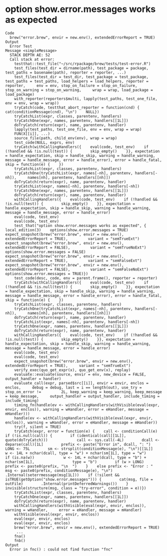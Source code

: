 # option show.error.messages works as expected

    Code
      brew("error.brew", envir = new.env(), extendedErrorReport = TRUE)
    Output
      Error Test
    Message <simpleMessage>
      STACK DEPTH AE: 52
      Call stack at error:
      	testthat::test_file("~/src/rpackage/brew/tests/test-error.R")
      	test_files(test_dir = dirname(path), test_package = package,     test_paths = basename(path), reporter = reporter, ...)
      	test_files(test_dir = test_dir, test_package = test_package,     test_paths = test_paths, load_helpers = load_helpers, reporter = reporter,     env = env, stop_on_failure = stop_on_failure, stop_on_warning = stop_on_warning,     wrap = wrap, load_package = load_package)
      	with_reporter(reporters$multi, lapply(test_paths, test_one_file,     env = env, wrap = wrap))
      	tryCatch(code, testthat_abort_reporter = function(cnd) {    cat(conditionMessage(cnd), "\n")    NULL})
      	tryCatchList(expr, classes, parentenv, handlers)
      	tryCatchOne(expr, names, parentenv, handlers[[1L]])
      	doTryCatch(return(expr), name, parentenv, handler)
      	lapply(test_paths, test_one_file, env = env, wrap = wrap)
      	FUN(X[[i]], ...)
      	source_file(path, child_env(env), wrap = wrap)
      	test_code(NULL, exprs, env)
      	tryCatch(withCallingHandlers({    eval(code, test_env)    if (!handled && !is.null(test)) {        skip_empty()    }}, expectation = handle_expectation, skip = handle_skip, warning = handle_warning,     message = handle_message, error = handle_error), error = handle_fatal,     skip = function(e) {    })
      	tryCatchList(expr, classes, parentenv, handlers)
      	tryCatchOne(tryCatchList(expr, names[-nh], parentenv, handlers[-nh]),     names[nh], parentenv, handlers[[nh]])
      	doTryCatch(return(expr), name, parentenv, handler)
      	tryCatchList(expr, names[-nh], parentenv, handlers[-nh])
      	tryCatchOne(expr, names, parentenv, handlers[[1L]])
      	doTryCatch(return(expr), name, parentenv, handler)
      	withCallingHandlers({    eval(code, test_env)    if (!handled && !is.null(test)) {        skip_empty()    }}, expectation = handle_expectation, skip = handle_skip, warning = handle_warning,     message = handle_message, error = handle_error)
      	eval(code, test_env)
      	eval(code, test_env)
      	test_that("option show.error.messages works as expected", {    local_edition(3)    options(show.error.messages = TRUE)    expect_snapshot(brew("error.brew", envir = new.env(), extendedErrorReport = TRUE),         variant = "semTrueExt")    expect_snapshot(brew("error.brew", envir = new.env(), extendedErrorReport = FALSE),         variant = "semTrueNoExt")    options(show.error.messages = FALSE)    expect_snapshot(brew("error.brew", envir = new.env(), extendedErrorReport = TRUE),         variant = "semFalseExt")    expect_snapshot(brew("error.brew", envir = new.env(), extendedErrorReport = FALSE),         variant = "semFalseNoExt")    options(show.error.messages = TRUE)})
      	test_code(desc, code, env = parent.frame(), reporter = reporter)
      	tryCatch(withCallingHandlers({    eval(code, test_env)    if (!handled && !is.null(test)) {        skip_empty()    }}, expectation = handle_expectation, skip = handle_skip, warning = handle_warning,     message = handle_message, error = handle_error), error = handle_fatal,     skip = function(e) {    })
      	tryCatchList(expr, classes, parentenv, handlers)
      	tryCatchOne(tryCatchList(expr, names[-nh], parentenv, handlers[-nh]),     names[nh], parentenv, handlers[[nh]])
      	doTryCatch(return(expr), name, parentenv, handler)
      	tryCatchList(expr, names[-nh], parentenv, handlers[-nh])
      	tryCatchOne(expr, names, parentenv, handlers[[1L]])
      	doTryCatch(return(expr), name, parentenv, handler)
      	withCallingHandlers({    eval(code, test_env)    if (!handled && !is.null(test)) {        skip_empty()    }}, expectation = handle_expectation, skip = handle_skip, warning = handle_warning,     message = handle_message, error = handle_error)
      	eval(code, test_env)
      	eval(code, test_env)
      	expect_snapshot(brew("error.brew", envir = new.env(), extendedErrorReport = TRUE),     variant = "semTrueExt")
      	verify_exec(quo_get_expr(x), quo_get_env(x), replay)
      	evaluate::evaluate(source, envir = env, new_device = FALSE, output_handler = handler)
      	evaluate_call(expr, parsed$src[[i]], envir = envir, enclos = enclos,     debug = debug, last = i == length(out), use_try = stop_on_error !=         2L, keep_warning = keep_warning, keep_message = keep_message,     output_handler = output_handler, include_timing = include_timing)
      	timing_fn(handle(ev <- withCallingHandlers(withVisible(eval(expr,     envir, enclos)), warning = wHandler, error = eHandler, message = mHandler)))
      	handle(ev <- withCallingHandlers(withVisible(eval(expr, envir,     enclos)), warning = wHandler, error = eHandler, message = mHandler))
      	try(f, silent = TRUE)
      	tryCatch(expr, error = function(e) {    call <- conditionCall(e)    if (!is.null(call)) {        if (identical(call[[1L]], quote(doTryCatch)))             call <- sys.call(-4L)        dcall <- deparse(call)[1L]        prefix <- paste("Error in", dcall, ": ")        LONG <- 75L        sm <- strsplit(conditionMessage(e), "\n")[[1L]]        w <- 14L + nchar(dcall, type = "w") + nchar(sm[1L], type = "w")        if (is.na(w))             w <- 14L + nchar(dcall, type = "b") + nchar(sm[1L],                 type = "b")        if (w > LONG)             prefix <- paste0(prefix, "\n  ")    }    else prefix <- "Error : "    msg <- paste0(prefix, conditionMessage(e), "\n")    .Internal(seterrmessage(msg[1L]))    if (!silent && isTRUE(getOption("show.error.messages"))) {        cat(msg, file = outFile)        .Internal(printDeferredWarnings())    }    invisible(structure(msg, class = "try-error", condition = e))})
      	tryCatchList(expr, classes, parentenv, handlers)
      	tryCatchOne(expr, names, parentenv, handlers[[1L]])
      	doTryCatch(return(expr), name, parentenv, handler)
      	withCallingHandlers(withVisible(eval(expr, envir, enclos)), warning = wHandler,     error = eHandler, message = mHandler)
      	withVisible(eval(expr, envir, enclos))
      	eval(expr, envir, enclos)
      	eval(expr, envir, enclos)
      	brew("error.brew", envir = new.env(), extendedErrorReport = TRUE)
      	 ...
      	fna()
      	fnb()
    Output
      Error in fnc() : could not find function "fnc"

